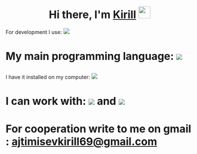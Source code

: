 <h1 align="center">Hi there, I'm <a href="https://daniilshat.ru/" target="_blank">Kirill</a> 
<img src="https://github.com/blackcater/blackcater/raw/main/images/Hi.gif" height="32"/></h1>


For development I use:  <img src="https://img.shields.io/badge/Visual%20Studio%20Code-0078d7.svg?style=for-the-badge&logo=visual-studio-code&logoColor=white" heigh="32"/><h1>

My main programming language: <img src="https://img.shields.io/badge/python-3670A0?style=for-the-badge&logo=python&logoColor=ffdd54"/></h1>

I have it installed on my computer: <img src="https://img.shields.io/badge/Arch%20Linux-1793D1?logo=arch-linux&logoColor=fff&style=for-the-badge"/><h1>

I can work with:  <img src="https://img.shields.io/badge/docker-%230db7ed.svg?style=for-the-badge&logo=docker&logoColor=white"/>    and     <img src="https://img.shields.io/badge/git-%23F05033.svg?style=for-the-badge&logo=git&logoColor=white"><h1>

For cooperation write to me on gmail : ajtimisevkirill69@gmail.com
